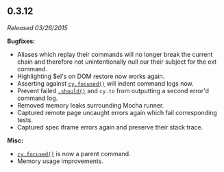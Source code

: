 ## 0.3.12

_Released 03/26/2015_

**Bugfixes:**

- Aliases which replay their commands will no longer break the current chain and
  therefore not unintentionally null our their subject for the ext command.
- Highlighting $el's on DOM restore now works again.
- Asserting against [`cy.focused()`](/api/commands/focused) will indent command
  logs now.
- Prevent failed [`.should()`](/api/commands/should) and `cy.to` from outputting
  a second error'd command log.
- Removed memory leaks surrounding Mocha runner.
- Captured remote page uncaught errors again which fail corresponding tests.
- Captured spec iframe errors again and preserve their stack trace.

**Misc:**

- [`cy.focused()`](/api/commands/focused) is now a parent command.
- Memory usage improvements.
